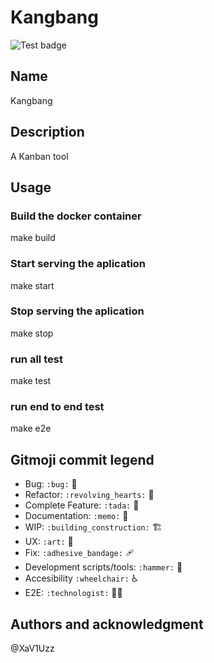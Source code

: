 # Kangbang
![Test badge](https://github.com/xaviuzz/kanbang/actions/workflows/test.yml/badge.svg)

## Name
Kangbang 

## Description
A Kanban tool 

## Usage
### Build the docker container
  make build
### Start serving the aplication 
  make start
### Stop serving the aplication
  make stop
### run all test
  make test
### run end to end test
  make e2e

## Gitmoji commit legend
- Bug: `:bug:` 🐛
- Refactor: `:revolving_hearts:` 💞
- Complete Feature: `:tada:` 🎉
- Documentation: `:memo:` 📝
- WIP: `:building_construction:` 🏗️
- UX: `:art:` 🎨
- Fix: `:adhesive_bandage:` 🩹
- Development scripts/tools: `:hammer:` 🔨
- Accesibility `:wheelchair:` ♿️
- E2E: `:technologist:` 🧑‍💻

## Authors and acknowledgment
@XaV1Uzz